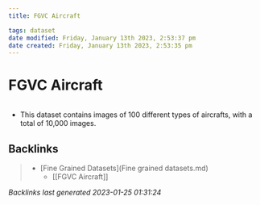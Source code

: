 ```yaml
---
title: FGVC Aircraft

tags: dataset 
date modified: Friday, January 13th 2023, 2:53:37 pm
date created: Friday, January 13th 2023, 2:53:35 pm
---
```


# FGVC Aircraft
```toc
```

- This dataset contains images of 100 different types of aircrafts, with a total of 10,000 images.

## Backlinks

> - [Fine Grained Datasets](Fine grained datasets.md)
>   - [[FGVC Aircraft]]

_Backlinks last generated 2023-01-25 01:31:24_
